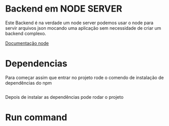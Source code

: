 # Backend em NODE SERVER
Este Backend é na verdade um node server podemos usar o node para servir arquivos json mocando uma aplicação sem necessidade de criar um backend complexo.

[Documentação node](https://nodejs.org/en/docs/guides/getting-started-guide)

# Dependencias

Para começar assim que  entrar no projeto rode o comendo de instalação de dependências do npm 

```npm i
```
Depois de instalar as dependências pode rodar o projeto

# Run command
```node app.js
```